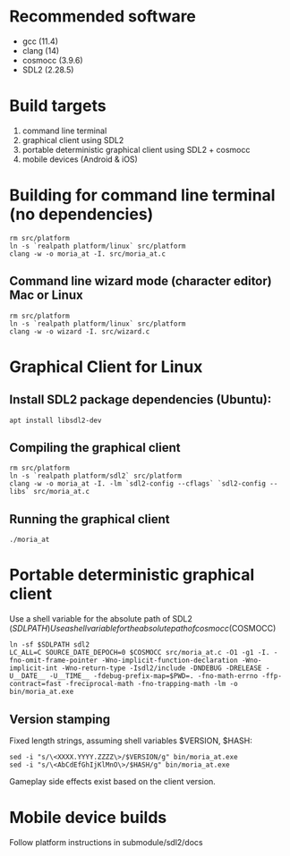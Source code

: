 
# Recommended software
* gcc (11.4)
* clang (14)
* cosmocc (3.9.6)
* SDL2 (2.28.5)

# Build targets
1) command line terminal
2) graphical client using SDL2
3) portable deterministic graphical client using SDL2 + cosmocc
4) mobile devices (Android & iOS)

# Building for command line terminal (no dependencies)
```
rm src/platform
ln -s `realpath platform/linux` src/platform
clang -w -o moria_at -I. src/moria_at.c
```

## Command line wizard mode (character editor) Mac or Linux
```
rm src/platform
ln -s `realpath platform/linux` src/platform
clang -w -o wizard -I. src/wizard.c
```

# Graphical Client for Linux

## Install SDL2 package dependencies (Ubuntu):
```
apt install libsdl2-dev
```

## Compiling the graphical client
```
rm src/platform
ln -s `realpath platform/sdl2` src/platform
clang -w -o moria_at -I. -lm `sdl2-config --cflags` `sdl2-config --libs` src/moria_at.c
```

## Running the graphical client
```
./moria_at
```

# Portable deterministic graphical client
Use a shell variable for the absolute path of SDL2 ($SDLPATH)
Use a shell variable for the absolute path of cosmocc ($COSMOCC)
```
ln -sf $SDLPATH sdl2
LC_ALL=C SOURCE_DATE_DEPOCH=0 $COSMOCC src/moria_at.c -O1 -g1 -I. -fno-omit-frame-pointer -Wno-implicit-function-declaration -Wno-implicit-int -Wno-return-type -Isdl2/include -DNDEBUG -DRELEASE -U__DATE__ -U__TIME__ -fdebug-prefix-map=$PWD=. -fno-math-errno -ffp-contract=fast -freciprocal-math -fno-trapping-math -lm -o bin/moria_at.exe
```

## Version stamping
Fixed length strings, assuming shell variables $VERSION, $HASH:
```
sed -i "s/\<XXXX.YYYY.ZZZZ\>/$VERSION/g" bin/moria_at.exe
sed -i "s/\<AbCdEfGhIjKlMnO\>/$HASH/g" bin/moria_at.exe
```
Gameplay side effects exist based on the client version.

# Mobile device builds

Follow platform instructions in submodule/sdl2/docs
